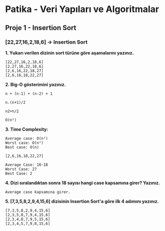 # Patika - Veri Yapıları ve Algoritmalar
## Proje 1 - Insertion Sort

### [22,27,16,2,18,6] -> Insertion Sort

**1. Yukarı verilen dizinin sort türüne göre aşamalarını yazınız.**
```
[22,27,16,2,18,6]
[2,27,16,22,18,6]
[2,6,16,22,18,27]
[2,6,16,18,22,27]
```
**2. Big-O gösterimini yazınız.**
```
n + (n-1) + (n-2) + 1  

n.(n+1)/2   

n2+n/2  

O(n²)
```

**3. Time Complexity:**
```
Average case: O(n²) 
Worst case: O(n²)
Best case: O(n) 

[2,6,16,18,22,27]

Average Case: 16-18
Worst Case: 27
Best Case: 2

```

**4. Dizi sıralandıktan sonra 18 sayısı hangi case kapsamına girer? Yazınız.**
```
Average case kapsamına girer. 
```

**5. [7,3,5,8,2,9,4,15,6] dizisinin Insertion Sort'a göre ilk 4 adımını yazınız.**

```
[7,3,5,8,2,9,4,15,6]
[2,3,5,8,7,9,4,15,6]
[2,3,4,8,7,9,5,15,6]
[2,3,4,5,7,9,8,15,6]
```

